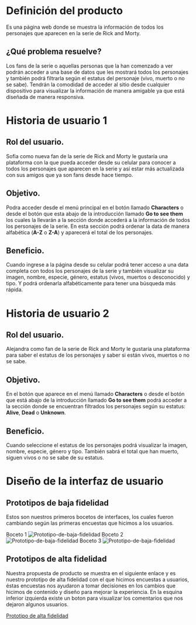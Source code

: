 
# Definición del producto
Es una página web donde se muestra la información de todos los personajes que aparecen en la serie de Rick and Morty.

## ¿Qué problema resuelve?
Los fans de la serie o aquellas personas que la han comenzado a ver podrán acceder a una base de datos que les mostrará todos los personajes y también podrá filtrarla según el estatus del personaje (vivo, muerto o no se sabe). Tendrán la comodidad de acceder al sitio desde cualquier dispositivo para visualizar la información de manera amigable ya que está diseñada de manera responsiva.

# Historia de usuario 1
## Rol del usuario.
Sofia como nueva fan de la serie de Rick and Morty le gustaría una plataforma con la que pueda acceder desde su celular para conocer a todos los personajes que aparecen en la serie y así estar más actualizada con sus amigos que ya son fans desde hace tiempo.

## Objetivo.
Podra acceder desde el menú principal en el botón llamado **Characters** o desde el botón que esta abajo de la introducción llamado **Go to see them** los cuales la llevarán a la sección donde accederá a la información de todos los personajes de la serie. En esta sección podrá ordenar la data de manera alfabética (**A-Z** o **Z-A**) y aparecerá el total de los personajes.

## Beneficio.
Cuando ingrese a la página desde su celular podrá tener acceso a una data completa con todos los personajes de la serie y también visualizar su imagen, nombre, especie, género, estatus (vivos, muertos o desconocido) y tipo. Y podrá ordenarla alfabéticamente para tener una búsqueda más rápida.

# Historia de usuario 2
## Rol del usuario.
Alejandra como fan de la serie de Rick and Morty le gustaría una plataforma para saber el estatus de los personajes y saber si están vivos, muertos o no se sabe.

## Objetivo.
En el botón que aparece en el menú llamado **Characters** o desde el botón que está abajo de la introducción llamado **Go to see them** podrá acceder a la sección donde se encuentran filtrados los personajes según su estatus: **Alive**, **Dead** o **Unknown**.

## Beneficio.
Cuando seleccione el estatus de los personajes podrá visualizar la imagen, nombre, especie, género y tipo. También sabrá el total que han muerto, siguen vivos o no se sabe de su estatus.

# Diseño de la interfaz de usuario
## Prototipos de baja fidelidad
Estos son nuestros primeros bocetos de interfaces, los cuales fueron cambiando según las primeras encuestas que hicimos a los usuarios.

Boceto 1
![Prototipo-de-baja-fidelidad](https://i.ibb.co/q0S4f9W/Imagen-de-i-OS-1.jpg)
Boceto 2
![Prototipo-de-baja-fidelidad](https://i.ibb.co/9wHjBP0/Imagen-de-i-OS-2.jpg)
Boceto 3
![Prototipo-de-baja-fidelidad](https://i.ibb.co/6gSgxyH/Imagen-de-i-OS.jpg)

## Prototipos de alta fidelidad
Nuestra propuesta de producto se muestra en el siguiente enlace y es nuestro prototipo de alta fidelidad con el que hicimos encuestas a usuarios, éstas encuestas nos ayudaron a tomar decisiones en los cambios que hicimos de contenido y diseño para mejorar la experiencia. En la esquina inferior izquierda existe un boton para visualizar los comentarios que nos dejaron algunos usuarios.

[Prototipo de alta fidelidad](https://marvelapp.com/75djbgj/screen/58440707)

